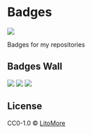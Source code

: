 # Badges

[![](https://img.shields.io/badge/license-CC0--1.0-blue.svg)](https://github.com/LitoMore/badges/blob/master/LICENSE)

Badges for my repositories

## Badges Wall

![](https://raw.github.com/LitoMore/badges/master/badges/paypal-donate.svg?sanitize=true)
![](https://raw.github.com/LitoMore/badges/master/badges/telegram.svg?sanitize=true)
![](https://raw.github.com/LitoMore/badges/master/badges/maofan.svg?sanitize=true)

## License

CC0-1.0 © [LitoMore](https://github.com/LitoMore)
